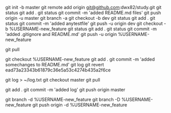 git init -b master
git remote add origin git@github.com:dwx82/study.git
git status
git add .
git status
git commit -m 'added README.md files'
git push origin -u master
git branch -a
git checkout -b dev
git status
git add .
git status
git commit -m 'added anytestfile'
git push -u origin dev
git checkout -b %USERNAME-new_feature
git status
git add .
git status
git commit -m 'added .gitignore and README.md'
git push -u origin %USERNAME-new_feature 

git pull

git checkout %USERNAME-new_feature 
git add .
git commit -m 'added somechanges to README.md'
git log
git revert ead73a23343b61879c36e5a53c4274b435a2f6ce

git log > ~/log.txt
git checkout master 
git pull

git add .
git commit -m 'added log'
git push origin master 

git branch -d %USERNAME-new_feature
git branch -D %USERNAME-new_feature
git push origin -d %USERNAME-new_feature
